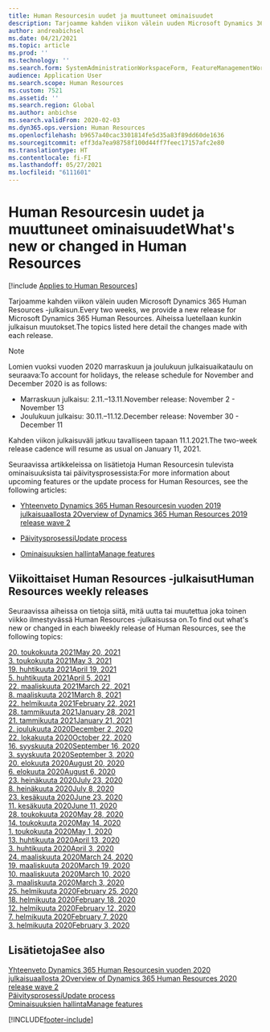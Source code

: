 ```yaml
---
title: Human Resourcesin uudet ja muuttuneet ominaisuudet
description: Tarjoamme kahden viikon välein uuden Microsoft Dynamics 365 Human Resources -julkaisun. Aiheissa luetellaan kunkin viikon muutokset.
author: andreabichsel
ms.date: 04/21/2021
ms.topic: article
ms.prod: ''
ms.technology: ''
ms.search.form: SystemAdministrationWorkspaceForm, FeatureManagementWorkspace
audience: Application User
ms.search.scope: Human Resources
ms.custom: 7521
ms.assetid: ''
ms.search.region: Global
ms.author: anbichse
ms.search.validFrom: 2020-02-03
ms.dyn365.ops.version: Human Resources
ms.openlocfilehash: b9657a40cac3301814fe5d35a83f89dd60de1636
ms.sourcegitcommit: eff3da7ea98758f100d44ff7feec17157afc2e80
ms.translationtype: HT
ms.contentlocale: fi-FI
ms.lasthandoff: 05/27/2021
ms.locfileid: "6111601"
---
```

# <a name="whats-new-or-changed-in-human-resources"></a><span data-ttu-id="cd0e5-104">Human Resourcesin uudet ja muuttuneet ominaisuudet</span><span class="sxs-lookup"><span data-stu-id="cd0e5-104">What's new or changed in Human Resources</span></span>

[!include [Applies to Human Resources](../includes/applies-to-hr.md)]

<span data-ttu-id="cd0e5-105">Tarjoamme kahden viikon välein uuden Microsoft Dynamics 365 Human Resources -julkaisun.</span><span class="sxs-lookup"><span data-stu-id="cd0e5-105">Every two weeks, we provide a new release for Microsoft Dynamics 365 Human Resources.</span></span> <span data-ttu-id="cd0e5-106">Aiheissa luetellaan kunkin julkaisun muutokset.</span><span class="sxs-lookup"><span data-stu-id="cd0e5-106">The topics listed here detail the changes made with each release.</span></span>

>[!NOTE]
><span data-ttu-id="cd0e5-107">Lomien vuoksi vuoden 2020 marraskuun ja joulukuun julkaisuaikataulu on seuraava:</span><span class="sxs-lookup"><span data-stu-id="cd0e5-107">To account for holidays, the release schedule for November and December 2020 is as follows:</span></span>
>
>- <span data-ttu-id="cd0e5-108">Marraskuun julkaisu: 2.11.–13.11.</span><span class="sxs-lookup"><span data-stu-id="cd0e5-108">November release: November 2 - November 13</span></span>
>- <span data-ttu-id="cd0e5-109">Joulukuun julkaisu: 30.11.–11.12.</span><span class="sxs-lookup"><span data-stu-id="cd0e5-109">December release: November 30 - December 11</span></span>
> 
><span data-ttu-id="cd0e5-110">Kahden viikon julkaisuväli jatkuu tavalliseen tapaan 11.1.2021.</span><span class="sxs-lookup"><span data-stu-id="cd0e5-110">The two-week release cadence will resume as usual on January 11, 2021.</span></span>

<span data-ttu-id="cd0e5-111">Seuraavissa artikkeleissa on lisätietoja Human Resourcesin tulevista ominaisuuksista tai päivitysprosessista:</span><span class="sxs-lookup"><span data-stu-id="cd0e5-111">For more information about upcoming features or the update process for Human Resources, see the following articles:</span></span> 

- [<span data-ttu-id="cd0e5-112">Yhteenveto Dynamics 365 Human Resourcesin vuoden 2019 julkaisuaallosta 2</span><span class="sxs-lookup"><span data-stu-id="cd0e5-112">Overview of Dynamics 365 Human Resources 2019 release wave 2</span></span>](/dynamics365-release-plan/2019wave2/dynamics365-human-resources/)

- [<span data-ttu-id="cd0e5-113">Päivitysprosessi</span><span class="sxs-lookup"><span data-stu-id="cd0e5-113">Update process</span></span>](hr-admin-setup-update-process.md)

- [<span data-ttu-id="cd0e5-114">Ominaisuuksien hallinta</span><span class="sxs-lookup"><span data-stu-id="cd0e5-114">Manage features</span></span>](hr-admin-manage-features.md)

## <a name="human-resources-weekly-releases"></a><span data-ttu-id="cd0e5-115">Viikoittaiset Human Resources -julkaisut</span><span class="sxs-lookup"><span data-stu-id="cd0e5-115">Human Resources weekly releases</span></span>

<span data-ttu-id="cd0e5-116">Seuraavissa aiheissa on tietoja siitä, mitä uutta tai muutettua joka toinen viikko ilmestyvässä Human Resources -julkaisussa on.</span><span class="sxs-lookup"><span data-stu-id="cd0e5-116">To find out what's new or changed in each biweekly release of Human Resources, see the following topics:</span></span>

[<span data-ttu-id="cd0e5-117">20. toukokuuta 2021</span><span class="sxs-lookup"><span data-stu-id="cd0e5-117">May 20, 2021</span></span>](hr-whats-new-2021-05-20.md)</br>
[<span data-ttu-id="cd0e5-118">3. toukokuuta 2021</span><span class="sxs-lookup"><span data-stu-id="cd0e5-118">May 3, 2021</span></span>](hr-whats-new-2021-05-03.md)</br>
[<span data-ttu-id="cd0e5-119">19. huhtikuuta 2021</span><span class="sxs-lookup"><span data-stu-id="cd0e5-119">April 19, 2021</span></span>](hr-whats-new-2021-04-19.md)</br>
[<span data-ttu-id="cd0e5-120">5. huhtikuuta 2021</span><span class="sxs-lookup"><span data-stu-id="cd0e5-120">April 5, 2021</span></span>](hr-whats-new-2021-04-05.md)</br>
[<span data-ttu-id="cd0e5-121">22. maaliskuuta 2021</span><span class="sxs-lookup"><span data-stu-id="cd0e5-121">March 22, 2021</span></span>](hr-whats-new-2021-03-22.md)</br>
[<span data-ttu-id="cd0e5-122">8. maaliskuuta 2021</span><span class="sxs-lookup"><span data-stu-id="cd0e5-122">March 8, 2021</span></span>](hr-whats-new-2021-03-08.md)</br>
[<span data-ttu-id="cd0e5-123">22. helmikuuta 2021</span><span class="sxs-lookup"><span data-stu-id="cd0e5-123">February 22, 2021</span></span>](hr-whats-new-2021-02-22.md)</br>
[<span data-ttu-id="cd0e5-124">28. tammikuuta 2021</span><span class="sxs-lookup"><span data-stu-id="cd0e5-124">January 28, 2021</span></span>](hr-whats-new-2021-01-28.md)</br>
[<span data-ttu-id="cd0e5-125">21. tammikuuta 2021</span><span class="sxs-lookup"><span data-stu-id="cd0e5-125">January 21, 2021</span></span>](hr-whats-new-2021-01-21.md)</br>
[<span data-ttu-id="cd0e5-126">2. joulukuuta 2020</span><span class="sxs-lookup"><span data-stu-id="cd0e5-126">December 2, 2020</span></span>](hr-whats-new-2020-12-02.md)</br>
[<span data-ttu-id="cd0e5-127">22. lokakuuta 2020</span><span class="sxs-lookup"><span data-stu-id="cd0e5-127">October 22, 2020</span></span>](hr-whats-new-2020-10-22.md)</br>
[<span data-ttu-id="cd0e5-128">16. syyskuuta 2020</span><span class="sxs-lookup"><span data-stu-id="cd0e5-128">September 16, 2020</span></span>](hr-whats-new-2020-09-16.md)</br>
[<span data-ttu-id="cd0e5-129">3. syyskuuta 2020</span><span class="sxs-lookup"><span data-stu-id="cd0e5-129">September 3, 2020</span></span>](hr-whats-new-2020-09-03.md)</br>
[<span data-ttu-id="cd0e5-130">20. elokuuta 2020</span><span class="sxs-lookup"><span data-stu-id="cd0e5-130">August 20, 2020</span></span>](hr-whats-new-2020-08-20.md)</br>
[<span data-ttu-id="cd0e5-131">6. elokuuta 2020</span><span class="sxs-lookup"><span data-stu-id="cd0e5-131">August 6, 2020</span></span>](hr-whats-new-2020-08-06.md)</br>
[<span data-ttu-id="cd0e5-132">23. heinäkuuta 2020</span><span class="sxs-lookup"><span data-stu-id="cd0e5-132">July 23, 2020</span></span>](hr-whats-new-2020-07-23.md)</br>
[<span data-ttu-id="cd0e5-133">8. heinäkuuta 2020</span><span class="sxs-lookup"><span data-stu-id="cd0e5-133">July 8, 2020</span></span>](hr-whats-new-2020-07-08.md)</br>
[<span data-ttu-id="cd0e5-134">23. kesäkuuta 2020</span><span class="sxs-lookup"><span data-stu-id="cd0e5-134">June 23, 2020</span></span>](hr-whats-new-2020-06-23.md)</br>
[<span data-ttu-id="cd0e5-135">11. kesäkuuta 2020</span><span class="sxs-lookup"><span data-stu-id="cd0e5-135">June 11, 2020</span></span>](hr-whats-new-2020-06-11.md)</br>
[<span data-ttu-id="cd0e5-136">28. toukokuuta 2020</span><span class="sxs-lookup"><span data-stu-id="cd0e5-136">May 28, 2020</span></span>](hr-whats-new-2020-05-28.md)</br>
[<span data-ttu-id="cd0e5-137">14. toukokuuta 2020</span><span class="sxs-lookup"><span data-stu-id="cd0e5-137">May 14, 2020</span></span>](hr-whats-new-2020-05-14.md)</br>
[<span data-ttu-id="cd0e5-138">1. toukokuuta 2020</span><span class="sxs-lookup"><span data-stu-id="cd0e5-138">May 1, 2020</span></span>](hr-whats-new-2020-05-01.md)</br>
[<span data-ttu-id="cd0e5-139">13. huhtikuuta 2020</span><span class="sxs-lookup"><span data-stu-id="cd0e5-139">April 13, 2020</span></span>](hr-whats-new-2020-04-13.md)</br>
[<span data-ttu-id="cd0e5-140">3. huhtikuuta 2020</span><span class="sxs-lookup"><span data-stu-id="cd0e5-140">April 3, 2020</span></span>](hr-whats-new-2020-04-03.md)</br>
[<span data-ttu-id="cd0e5-141">24. maaliskuuta 2020</span><span class="sxs-lookup"><span data-stu-id="cd0e5-141">March 24, 2020</span></span>](hr-whats-new-2020-03-24.md)</br>
[<span data-ttu-id="cd0e5-142">19. maaliskuuta 2020</span><span class="sxs-lookup"><span data-stu-id="cd0e5-142">March 19, 2020</span></span>](hr-whats-new-2020-03-19.md)</br>
[<span data-ttu-id="cd0e5-143">10. maaliskuuta 2020</span><span class="sxs-lookup"><span data-stu-id="cd0e5-143">March 10, 2020</span></span>](hr-whats-new-2020-03-10.md)</br>
[<span data-ttu-id="cd0e5-144">3. maaliskuuta 2020</span><span class="sxs-lookup"><span data-stu-id="cd0e5-144">March 3, 2020</span></span>](hr-whats-new-2020-03-03.md)</br>
[<span data-ttu-id="cd0e5-145">25. helmikuuta 2020</span><span class="sxs-lookup"><span data-stu-id="cd0e5-145">February 25, 2020</span></span>](hr-whats-new-2020-02-25.md)</br>
[<span data-ttu-id="cd0e5-146">18. helmikuuta 2020</span><span class="sxs-lookup"><span data-stu-id="cd0e5-146">February 18, 2020</span></span>](hr-whats-new-2020-02-18.md)</br>
[<span data-ttu-id="cd0e5-147">12. helmikuuta 2020</span><span class="sxs-lookup"><span data-stu-id="cd0e5-147">February 12, 2020</span></span>](hr-whats-new-2020-02-12.md)</br>
[<span data-ttu-id="cd0e5-148">7. helmikuuta 2020</span><span class="sxs-lookup"><span data-stu-id="cd0e5-148">February 7, 2020</span></span>](hr-whats-new-2020-02-07.md)</br>
[<span data-ttu-id="cd0e5-149">3. helmikuuta 2020</span><span class="sxs-lookup"><span data-stu-id="cd0e5-149">February 3, 2020</span></span>](hr-whats-new-2020-02-03.md)

## <a name="see-also"></a><span data-ttu-id="cd0e5-150">Lisätietoja</span><span class="sxs-lookup"><span data-stu-id="cd0e5-150">See also</span></span>

[<span data-ttu-id="cd0e5-151">Yhteenveto Dynamics 365 Human Resourcesin vuoden 2020 julkaisuaallosta 2</span><span class="sxs-lookup"><span data-stu-id="cd0e5-151">Overview of Dynamics 365 Human Resources 2020 release wave 2</span></span>](/dynamics365-release-plan/2020wave2/human-resources/dynamics365-human-resources/)</br>
[<span data-ttu-id="cd0e5-152">Päivitysprosessi</span><span class="sxs-lookup"><span data-stu-id="cd0e5-152">Update process</span></span>](hr-admin-setup-update-process.md)</br>
[<span data-ttu-id="cd0e5-153">Ominaisuuksien hallinta</span><span class="sxs-lookup"><span data-stu-id="cd0e5-153">Manage features</span></span>](hr-admin-manage-features.md)


[!INCLUDE[footer-include](../includes/footer-banner.md)]
